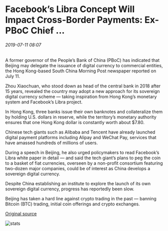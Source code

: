 # Facebook’s Libra Concept Will Impact Cross-Border Payments: Ex-PBoC Chief ...

###### 2019-07-11 08:07

A former governor of the People’s Bank of China (PBoC) has indicated that Beijing may delegate the issuance of digital currency to commercial entities, the Hong Kong-based South China Morning Post newspaper reported on July 11.

Zhou Xiaochuan, who stood down as head of the central bank in 2018 after 15 years, revealed the country may adopt a new approach for its sovereign digital currency scheme — taking inspiration from Hong Kong’s monetary system and Facebook’s Libra project.

In Hong Kong, three banks issue their own banknotes and collateralize them by holding U.S. dollars in reserve, while the territory’s monetary authority ensures that one Hong Kong dollar is constantly worth about $7.80.

Chinese tech giants such as Alibaba and Tencent have already launched digital payment platforms including Alipay and WeChat Pay, services that have amassed hundreds of millions of users.

During a speech in Beijing, he also urged policymakers to read Facebook’s Libra white paper in detail — and said the tech giant’s plans to peg the coin to a basket of fiat currencies, overseen by a non-profit consortium featuring two-dozen major companies, could be of interest as China develops a sovereign digital currency.

Despite China establishing an institute to explore the launch of its own sovereign digital currency, progress has reportedly been slow.

Beijing has taken a hard line against crypto trading in the past — banning Bitcoin (BTC) trading, initial coin offerings and crypto exchanges.

[Original source](https://cointelegraph.com/news/facebooks-libra-concept-will-impact-cross-border-payments-ex-pboc-chief)

![stats](https://c.statcounter.com/11760860/0/a89fa40b/1/ "stats")